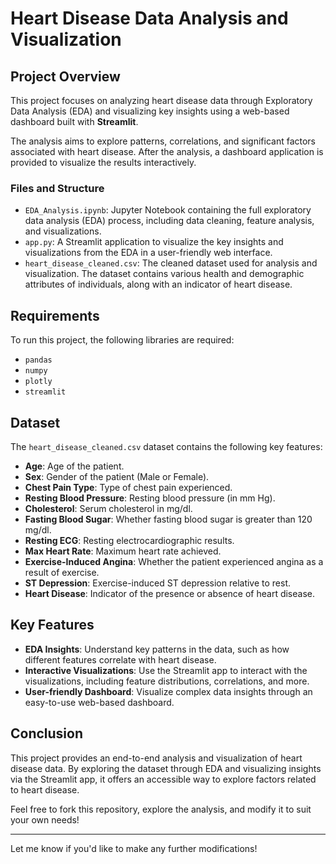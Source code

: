 # Heart Disease Data Analysis and Visualization

## Project Overview

This project focuses on analyzing heart disease data through Exploratory Data Analysis (EDA) and visualizing key insights using a web-based dashboard built with **Streamlit**.

The analysis aims to explore patterns, correlations, and significant factors associated with heart disease. After the analysis, a dashboard application is provided to visualize the results interactively.

### Files and Structure

- `EDA_Analysis.ipynb`: Jupyter Notebook containing the full exploratory data analysis (EDA) process, including data cleaning, feature analysis, and visualizations.
- `app.py`: A Streamlit application to visualize the key insights and visualizations from the EDA in a user-friendly web interface.
- `heart_disease_cleaned.csv`: The cleaned dataset used for analysis and visualization. The dataset contains various health and demographic attributes of individuals, along with an indicator of heart disease.

## Requirements

To run this project, the following libraries are required:

- `pandas`
- `numpy`
- `plotly`
- `streamlit`

## Dataset

The `heart_disease_cleaned.csv` dataset contains the following key features:

- **Age**: Age of the patient.
- **Sex**: Gender of the patient (Male or Female).
- **Chest Pain Type**: Type of chest pain experienced.
- **Resting Blood Pressure**: Resting blood pressure (in mm Hg).
- **Cholesterol**: Serum cholesterol in mg/dl.
- **Fasting Blood Sugar**: Whether fasting blood sugar is greater than 120 mg/dl.
- **Resting ECG**: Resting electrocardiographic results.
- **Max Heart Rate**: Maximum heart rate achieved.
- **Exercise-Induced Angina**: Whether the patient experienced angina as a result of exercise.
- **ST Depression**: Exercise-induced ST depression relative to rest.
- **Heart Disease**: Indicator of the presence or absence of heart disease.

## Key Features

- **EDA Insights**: Understand key patterns in the data, such as how different features correlate with heart disease.
- **Interactive Visualizations**: Use the Streamlit app to interact with the visualizations, including feature distributions, correlations, and more.
- **User-friendly Dashboard**: Visualize complex data insights through an easy-to-use web-based dashboard.

## Conclusion

This project provides an end-to-end analysis and visualization of heart disease data. By exploring the dataset through EDA and visualizing insights via the Streamlit app, it offers an accessible way to explore factors related to heart disease.

Feel free to fork this repository, explore the analysis, and modify it to suit your own needs!

---

Let me know if you'd like to make any further modifications!
